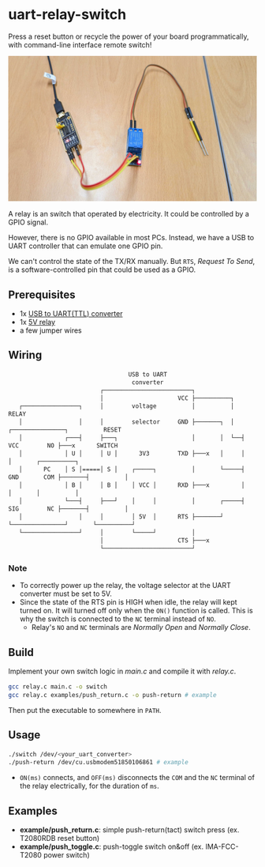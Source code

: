# uart-relay-switch
Press a reset button or recycle the power of your board programmatically, with command-line interface remote switch!

![](assets/image.jpg)

A relay is an switch that operated by electricity. It could be controlled by a GPIO signal.

However, there is no GPIO available in most PCs. Instead, we have a USB to UART controller that can emulate one GPIO pin.

We can't control the state of the TX/RX manually. But `RTS`, *Request To Send*, is a software-controlled pin that could be used as a GPIO.

## Prerequisites
* 1x [USB to UART(TTL) converter](https://www.eleparts.co.kr/goods/view?no=11328429)
* 1x [5V relay](https://www.eleparts.co.kr/goods/view?no=12834424)
* a few jumper wires

## Wiring

```
                                  USB to UART
                                   converter
                          ┌─────────────────────────┐
                          │                     VCC ├──────────┐
   ┌────────────────┐     │        voltage          │          │        RELAY
   │                │     │        selector     GND ├───────┐  │  ┌───────────────┐          RESET
   │            ┌───┤     ├───┐                     │       │  └──┤ VCC        NO ├───x      SWITCH
   │            │ U │     │ U │      3V3        TXD ├───x   │     │               │       ┌──────────┐
   │      PC    │ S │=====│ S │    ┌─────┐          │       └─────┤ GND       COM ├───────┤          │
   │            │ B │     │ B │    │ VCC │      RXD ├───x         │               │       │          │
   │            └───┤     ├───┘    │     │          │       ┌─────┤ SIG        NC ├───────┤          │
   │                │     │        │ 5V  │      RTS ├───────┘     └───────────────┘       └──────────┘
   └────────────────┘     │        └─────┘          │
                          │                     CTS ├───x
                          └─────────────────────────┘
```

### Note
* To correctly power up the relay, the voltage selector at the UART converter must be set to 5V.
* Since the state of the RTS pin is HIGH when idle, the relay will kept turned on. It will turned off only when the `ON()` function is called. This is why the switch is connected to the `NC` terminal instead of `NO`.
    * Relay's `NO` and `NC` terminals are *Normally Open* and *Normally Close*.

## Build
Implement your own switch logic in *main.c* and compile it with *relay.c*.

```sh
gcc relay.c main.c -o switch
gcc relay.c examples/push_return.c -o push-return # example
```

Then put the executable to somewhere in `PATH`.

## Usage
```bash
./switch /dev/<your_uart_converter>
./push-return /dev/cu.usbmodem51850106861 # example
```

* `ON(ms)` connects, and `OFF(ms)` disconnects the `COM` and the `NC` terminal of the relay electrically, for the duration of `ms`.

## Examples
* **example/push_return.c**: simple push-return(tact) switch press (ex. T2080RDB reset button)
* **example/push_toggle.c**: push-toggle switch on&off (ex. IMA-FCC-T2080 power switch)